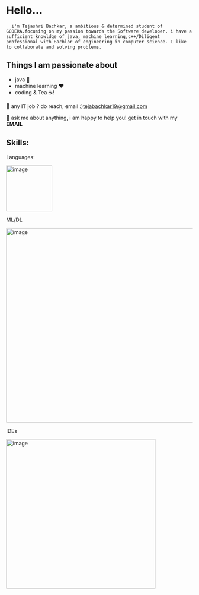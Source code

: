 # Hello...
      i'm Tejashri Bachkar, a ambitious & determined student of GCOERA.focusing on my passion towards the Software developer. i have a sufficient knowldge of java, machine learning,c++/Diligent professional with Bachlor of engineering in computer science. I like to collaborate and solving problems.
## Things I am passionate about
* java 🤖
* machine learning ❤️
* coding & Tea ☕!

💼 any IT job ? do reach, email :)tejabachkar19@gmail.com

💬 ask me about anything, i am happy to help you! get in touch with my **EMAIL**

## Skills:
Languages:

<img width="124" alt="image" src="https://github.com/BachkarTeju/Bachkar-Teju/assets/92704050/0ae866ab-1b93-49d1-98b2-a9fb41a83079">

ML/DL

<img width="524" alt="image" src="https://github.com/BachkarTeju/Bachkar-Teju/assets/92704050/131ad84a-3a4a-41c3-a19f-1e88682085c1">


IDEs

<img width="403" alt="image" src="https://github.com/BachkarTeju/Bachkar-Teju/assets/92704050/4e7c62b5-df37-4ce1-b503-ec900f93dff5">



